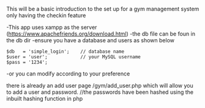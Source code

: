 This will be a basic introduction to the set up for a gym management system only having the checkin feature

  -This app uses xampp as the server (https://www.apachefriends.org/download.html)
  -the db file can be foun in the db dir
  -ensure you have a database and users as shown below 

  
    $db   = 'simple_login';    // database name
    $user = 'user';            // your MySQL username
    $pass = '1234';

    
  -or you can modify according to your preference

  there is already an add user page /gym/add_user.php which will allow you to add a user and password.
  //the passwords have been hashed using the inbuilt hashing function in php

  
  
